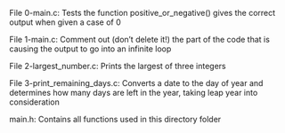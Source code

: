 

File 0-main.c: Tests the function positive_or_negative() gives the correct output when given a case of 0

File 1-main.c: Comment out (don’t delete it!) the part of the code that is causing the output to go into an infinite loop

File 2-largest_number.c: Prints the largest of three integers

File 3-print_remaining_days.c: Converts a date to the day of year and determines how many days are left in the year, taking leap year into consideration

main.h: Contains all functions used in this directory folder

